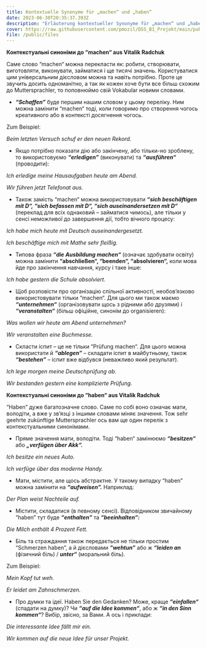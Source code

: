 ```yaml
---
title: Kontextuelle Synonyme für „machen“ und „haben“
date: 2023-06-30T20:35:37.393Z
description: "Erläuterung kontextueller Synonyme für „machen“ und „haben“ "
cover: https://raw.githubusercontent.com/pmozil/DSS_B1_Projekt/main/public/images/eli-francis-_m-drbinfa4-unsplash.jpg
File: /public/files
---
```

**Контекстуальні синоніми до “machen“ aus Vitalik Radchuk**

Саме слово “machen“ можна перекласти як: робити, створювати, виготовляти, виконувати, займатися і ще тисячі значень. Користуватися цим універсальним дієсловом можна та навіть потрібно. Проте це звучить досить одноманітно, а так як кожен хоче бути все більш схожим до Muttersprachler, то поповнюймо свій Vokabular новими словами. 

- ***“Schaffen”*** буде першим нашим словом у цьому переліку. Ним можна замінити “machen“ тоді, коли говоримо про створення чогось креативного або в контексті досягнення чогось. 

Zum Beispiel:

*Beim letzten Versuch schuf er den neuen Rekord.* 

- Якщо потрібно показати дію або закінчену, або тільки-но зроблену, то використовуємо ***“erledigen”*** (виконувати) та ***“ausführen“*** (проводити):

*Ich erledige meine Hausaufgaben heute am Abend.*  

*Wir führen jetzt Telefonat aus.*

- Також замість “machen“ можна використовувати ***“sich beschäftigen mit D“, “sich befassen mit D“, “sich auseinandersetzen mit D“*** (переклад для всіх однаковий – займатися чимось), але тільки у сенсі неможливої до завершення дії, тобто вічного процесу:

*Ich habe mich heute mit Deutsch auseinandergesetzt.* 

*Ich beschäftige mich mit Mathe sehr fleißig.*

- Типова фраза ***“die Ausbildung machen“*** (означає здобувати освіту) можна замінити **“abschließen“, “beenden“, “absolvieren“,** коли мова йде про закінчення  навчання, курсу і таке інше: 

*Ich habe gestern die Schule absolviert.*

- Щоб розповісти про організацію спільної активності, необов’язково використовувати тільки “machen“. Для цього ми також маємо ***“unternehmen“*** (організовувати щось з рідними або друзями) і ***“veranstalten“*** (більш офіційне, синонім до organisieren):

*Was wollen wir heute am Abend unternehmen?* 

*Wir veranstalten eine Buchmesse.*

- Скласти іспит – це не тільки “Prüfung machen“. Для цього можна використати й ***“ablegen”*** – складати іспит в майбутньому, також ***“bestehen”*** – іспит вже відбувся (неважливо який результат). 

*Ich lege morgen meine Deutschprüfung ab.*

*Wir bestanden gestern eine komplizierte Prüfung.*

**Контекстуальні синоніми до “haben“ aus Vitalik Radchuk**

“Haben” дуже багатозначне слово. Саме по собі воно означає мати, володіти, а вже у зв’язці з іншими словами міняє значення. Тож sehr geehrte zukünftige Muttersprachler ось вам ще один перелік з контекстуальними синонімами.

- Пряме значення мати, володіти. Тоді “haben“ замінюємо ***“besitzen“*** або ***„verfügen über Akk“.***

*Ich besitze ein neues Auto.*

*Ich verfüge über das moderne Handy.*

- Мати, містити, але щось абстрактне. У такому випадку “haben” можна замінити на ***“aufweisen”.*** Наприклад:

*Der Plan weist Nachteile auf.* 

- Містити, складатися (в певному сенсі). Відповідником звичайному “haben” тут буде ***“enthalten”*** та ***“beeinhalten“:***

*Die Milch enthält 4 Prozent Fett.* 

- Біль та страждання також передається не тільки простим “Schmerzen haben”, а й дієсловами ***”wehtun”*** або ж ***“leiden an*** (фізичний біль) / ***unter“*** (моральний біль). 

Zum Beispiel:

*Mein Kopf tut weh.*

*Er leidet am Zahnschmerzen.*

- Про думки та ідеї. Haben Sie den Gedanken? Може, краще ***“einfallen“*** (спадати на думку)? Чи ***“auf die Idee kommen“***, або ж ***“in den Sinn kommen“***? Вибір, звісно, за Вами. А ось і приклади:

*Die interessante Idee fällt mir ein.*

*Wir kommen auf die neue Idee für unser Projekt.*



























